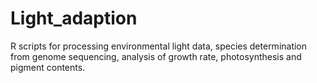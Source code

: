 # Light_adaption
R scripts for processing environmental light data, species determination from genome sequencing, analysis of growth rate, photosynthesis and pigment contents.
